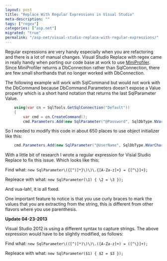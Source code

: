 ```yaml
---
layout: post
title: "Replace With Regular Expressions in Visual Studio"
meta-description: ""
tags: ["regex"]
categories: ["asp.net"]
migrated: "true"
permalink: "/asp-net/visual-studio-replace-with-regular-expressions/"
---
```


Regular expressions are very handy especially when you are refactoring and there is a lot of manual changes. Visual Studio Replace with regex came in really handy when porting our code base at work to use [MiniProfiler][1]. Since MiniProfiler returns a DbConnection rather than SqlConnection, there are few small shorthands that no longer worked with DbConnection.

The following example will work with SqlCommand but would not work with the DbCommand because DbCommand.Parameters doesn't expose a Value property which is a short hand notation that returns the last SqlParameter Value.

```csharp
    using(var cn = SqlTools.GetSqlConnection("Default"))
    {
        var cmd = cn.CreateCommand();
        cmd.Parameters.Add(new SqlParameter("@Password", SqlDbType.NVarChar, 128)).Value = password;
```

So I needed to modify this code in about 650 places to use object initializer like this:

```csharp
    cmd.Parameters.Add(new SqlParameter("@UserName", SqlDbType.NVarChar, 256) { Value = username });
```

With a little bit of research I wrote a regular expression for Visial Studio Replace to fix this issue. Which looks like this:

Find what: `new SqlParameter\({[^)]*}\)\)\.{[A-Za-z]+} = {[^\}]+};`

Repleace with what: `new SqlParameter(\1) { \2 = \3 });`

And vua-lah!, it is all fixed.

One important feature to notice is that you use curly braces to mark the values that you are extracting from the string, this is different from other flavors where you use parenthesis.

**Update 04-23-2013**

Visual Studio 2012 is using a different syntax to capture strings. The above expression would have to be slightly modified, as follows:

Find what: `new SqlParameter\(([^)]*)\)\)\.([A-Za-z]+) = ([^\}]+);`

Repleace with what: `new SqlParameter($1) { $2 = $3 });`

[1]: http://miniprofiler.com/
